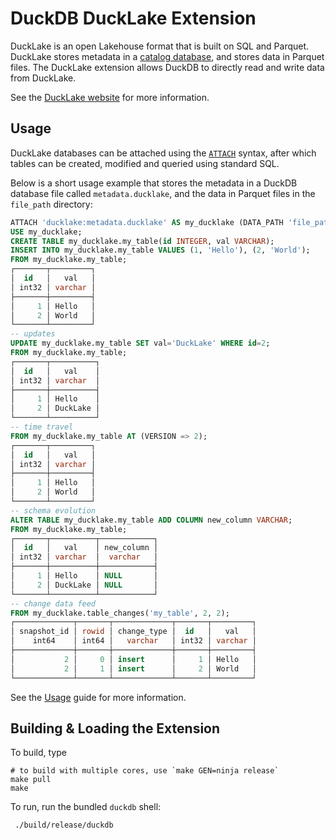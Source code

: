 # DuckDB DuckLake Extension

DuckLake is an open Lakehouse format that is built on SQL and Parquet. DuckLake stores metadata in a [catalog database](https://ducklake.select/docs/stable/duckdb/usage/choosing_a_catalog_database), and stores data in Parquet files. The DuckLake extension allows DuckDB to directly read and write data from DuckLake.

See the [DuckLake website](https://ducklake.select) for more information.

## Usage

DuckLake databases can be attached using the  [`ATTACH`](https://duckdb.org/docs/stable/sql/statements/attach.html) syntax, after which tables can be created, modified and queried using standard SQL.

Below is a short usage example that stores the metadata in a DuckDB database file called `metadata.ducklake`, and the data in Parquet files in the `file_path` directory:

```sql
ATTACH 'ducklake:metadata.ducklake' AS my_ducklake (DATA_PATH 'file_path/');
USE my_ducklake;
CREATE TABLE my_ducklake.my_table(id INTEGER, val VARCHAR);
INSERT INTO my_ducklake.my_table VALUES (1, 'Hello'), (2, 'World');
FROM my_ducklake.my_table;
┌───────┬─────────┐
│  id   │   val   │
│ int32 │ varchar │
├───────┼─────────┤
│     1 │ Hello   │
│     2 │ World   │
└───────┴─────────┘
-- updates
UPDATE my_ducklake.my_table SET val='DuckLake' WHERE id=2;
FROM my_ducklake.my_table;
┌───────┬──────────┐
│  id   │   val    │
│ int32 │ varchar  │
├───────┼──────────┤
│     1 │ Hello    │
│     2 │ DuckLake │
└───────┴──────────┘
-- time travel
FROM my_ducklake.my_table AT (VERSION => 2);
┌───────┬─────────┐
│  id   │   val   │
│ int32 │ varchar │
├───────┼─────────┤
│     1 │ Hello   │
│     2 │ World   │
└───────┴─────────┘
-- schema evolution
ALTER TABLE my_ducklake.my_table ADD COLUMN new_column VARCHAR;
FROM my_ducklake.my_table;
┌───────┬──────────┬────────────┐
│  id   │   val    │ new_column │
│ int32 │ varchar  │  varchar   │
├───────┼──────────┼────────────┤
│     1 │ Hello    │ NULL       │
│     2 │ DuckLake │ NULL       │
└───────┴──────────┴────────────┘
-- change data feed
FROM my_ducklake.table_changes('my_table', 2, 2);
┌─────────────┬───────┬─────────────┬───────┬─────────┐
│ snapshot_id │ rowid │ change_type │  id   │   val   │
│    int64    │ int64 │   varchar   │ int32 │ varchar │
├─────────────┼───────┼─────────────┼───────┼─────────┤
│           2 │     0 │ insert      │     1 │ Hello   │
│           2 │     1 │ insert      │     2 │ World   │
└─────────────┴───────┴─────────────┴───────┴─────────┘
```

See the [Usage](https://ducklake.select/docs/stable/duckdb/introduction) guide for more information.

## Building & Loading the Extension

To build, type
```
# to build with multiple cores, use `make GEN=ninja release`
make pull
make
```

To run, run the bundled `duckdb` shell:
```
 ./build/release/duckdb
```

